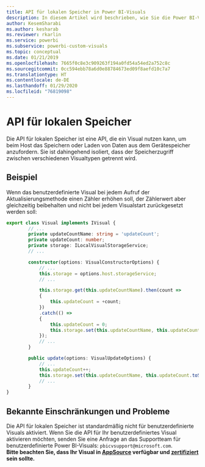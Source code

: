 ```yaml
---
title: API für lokalen Speicher in Power BI-Visuals
description: In diesem Artikel wird beschrieben, wie Sie die Power BI-Visuals-API verwenden, um Zugriff auf den lokalen Browserspeicher zu erhalten.
author: KesemSharabi
ms.author: kesharab
ms.reviewer: rkarlin
ms.service: powerbi
ms.subservice: powerbi-custom-visuals
ms.topic: conceptual
ms.date: 01/21/2019
ms.openlocfilehash: 7665f0c8e3c909263f194a0fd54a54ed2a752c8c
ms.sourcegitcommit: 0cc594ebb78a6d0e88784673ed09f8aefd10c7a7
ms.translationtype: HT
ms.contentlocale: de-DE
ms.lasthandoff: 01/29/2020
ms.locfileid: "76819098"
---
```

# <a name="local-storage-api"></a>API für lokalen Speicher

Die API für lokalen Speicher ist eine API, die ein Visual nutzen kann, um beim Host das Speichern oder Laden von Daten aus dem Gerätespeicher anzufordern. Sie ist dahingehend isoliert, dass der Speicherzugriff zwischen verschiedenen Visualtypen getrennt wird.

## <a name="sample"></a>Beispiel

Wenn das benutzerdefinierte Visual bei jedem Aufruf der Aktualisierungsmethode einen Zähler erhöhen soll, der Zählerwert aber gleichzeitig beibehalten und nicht bei jedem Visualstart zurückgesetzt werden soll:

```typescript
export class Visual implements IVisual {
        // ...
        private updateCountName: string = 'updateCount';
        private updateCount: number;
        private storage: ILocalVisualStorageService;
        // ...

        constructor(options: VisualConstructorOptions) {
            // ...
            this.storage = options.host.storageService;
            // ...

            this.storage.get(this.updateCountName).then(count =>
            {
                this.updateCount = +count;
            })
            .catch(() =>
            {
                this.updateCount = 0;
                this.storage.set(this.updateCountName, this.updateCount.toString());
            });
            // ...
        }

        public update(options: VisualUpdateOptions) {
            // ...
            this.updateCount++;
            this.storage.set(this.updateCountName, this.updateCount.toString());
            // ...
        }
}
```

## <a name="known-limitations-and-issues"></a>Bekannte Einschränkungen und Probleme

Die API für lokalen Speicher ist standardmäßig nicht für benutzerdefinierte Visuals aktiviert. Wenn Sie die API für Ihr benutzerdefiniertes Visual aktivieren möchten, senden Sie eine Anfrage an das Supportteam für benutzerdefinierte Power BI-Visuals: `pbicvsupport@microsoft.com`.  
**Bitte beachten Sie, dass Ihr Visual in [AppSource](https://appsource.microsoft.com/en-us/marketplace/apps?product=power-bi-visuals) verfügbar und [zertifiziert](https://powerbi.microsoft.com/en-us/documentation/powerbi-custom-visuals-certified/) sein sollte.**
